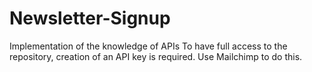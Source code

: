 # Newsletter-Signup
Implementation of the knowledge of APIs
To have full access to the repository, creation of an API key is required. Use Mailchimp to do this.
